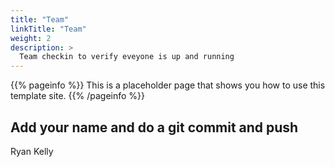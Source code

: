 ```yaml
---
title: "Team"
linkTitle: "Team"
weight: 2
description: >
  Team checkin to verify eveyone is up and running
---
```


{{% pageinfo %}}
This is a placeholder page that shows you how to use this template site.
{{% /pageinfo %}}



## Add your name and do a git commit and push

Ryan Kelly

